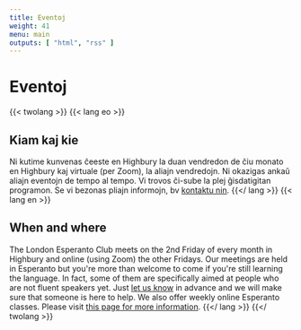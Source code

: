 ```yaml
---
title: Eventoj
weight: 41
menu: main
outputs: [ "html", "rss" ]
---
```


# Eventoj

{{< twolang >}}
  {{< lang eo >}}
## Kiam kaj kie

Ni kutime kunvenas ĉeeste en Highbury la duan vendredon de ĉiu monato en Highbury kaj virtuale (per Zoom), la aliajn vendredojn. Ni okazigas ankaŭ aliajn eventojn de tempo al tempo. Vi trovos ĉi-sube la plej ĝisdatigitan programon. Se vi bezonas pliajn informojn, bv [kontaktu nin](../kontaktu).
  {{</ lang >}}
  {{< lang en >}}
## When and where

The London Esperanto Club meets on the 2nd Friday of every month in Highbury and online (using Zoom) the other Fridays. Our meetings are held in Esperanto but you're more than welcome to come if you're still learning the language. In fact, some of them are specifically aimed at people who are not fluent speakers yet. Just [let us know](../kontaktu) in advance and we will make sure that someone is here to help. We also offer weekly online Esperanto classes. Please visit [this page for more information](../lernu).
  {{</ lang >}}
{{</ twolang >}}
